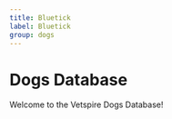 ```yaml
---
title: Bluetick
label: Bluetick
group: dogs
---
```


# Dogs Database

Welcome to the Vetspire Dogs Database!
